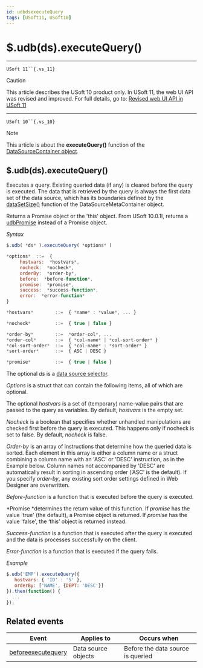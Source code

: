 ```yaml
---
id: udbdsexecuteQuery
tags: [USoft11, USoft10]
---
```

# $.udb(ds).executeQuery()



----

`USoft 11``{.vs_11}`

> [!CAUTION]
> This article describes the USoft 10 product only.
> In USoft 11, the web UI API was revised and improved. For full details, go to:
> [Revised web UI API in USoft 11](/docs/Web_and_app_UIs/UDB_udb/Revised_web_UI_API_in_USoft_11.md)

----

`USoft 10``{.vs_10}`

> [!NOTE]
> This article is about the **executeQuery()** function of the [DataSourceContainer object](/docs/Web_and_app_UIs/UDB_DataSourceContainer).

## **$.udb(ds).executeQuery()**

Executes a query. Existing queried data (if any) is cleared before the query is executed. The data that is retrieved by the query is always the first data set of the data source, which has its boundaries defined by the [dataSetSize()](/docs/Web_and_app_UIs/UDB_DataSourceMetaContainer/udbMetadsdataSetSize.md) function of the DataSourceMetaContainer object.

Returns a Promise object or the 'this' object. From USoft 10.0.1I, returns a [udbPromise](/docs/Web_and_app_UIs/JavaScript/Promises_for_asynchronous_Javascript.md) instead of a Promise object.

*Syntax*

```js
$.udb( *ds* ).executeQuery( *options* )

*options*  ::=  {
     hostvars:  *hostvars*,
     nocheck:  *nocheck*,
     orderBy:  *order-by*,
     before:  *before-function*,
     promise:  *promise*,
     success:  *success-function*,
     error:  *error-function*
}

*hostvars*        ::=  { *name* : *value*, ... }

*nocheck*         ::=  { true | false }

*order-by*        ::=  *order-col*, ...
*order-col*       ::=  { *col-name* | *col-sort-order* }
*col-sort-order*  ::=  { *col-name* : *sort-order* }
*sort-order*      ::=  { ASC | DESC }

*promise*         ::=  { true | false }
```

The optional *ds* is a [data source selector](/docs/Web_and_app_UIs/UDB_DataSourceMetaContainer/UDB_DataSourceMetaContainer_object.md).

*Options* is a struct that can contain the following items, all of which are optional.

The optional *hostvars* is a set of (temporary) name-value pairs that are passed to the query as variables. By default, *hostvars* is the empty set.

*Nocheck* is a boolean that specifies whether unhandled manipulations are checked first before the query is executed. This happens only if nocheck is set to false. By default, *nocheck* is false.

*Order-by* is an array of instructions that determine how the queried data is sorted. Each element in this array is either a column name or a struct combining a column name with an 'ASC' or 'DESC' instruction, as in the Example below. Column names not accompanied by 'DESC' are automatically result in sorting in ascending order (‘ASC’ is the default). If you specify *order-by*, any existing sort order settings defined in Web Designer are overwritten.

*Before-function* is a function that is executed before the query is executed.

*Promise *determines the return value of this function. If *promise* has the value 'true' (the default), a Promise object is returned. If *promise* has the value 'false', the ‘this’ object is returned instead.

*Success-function* is a function that is executed after the query is executed and the data is processes successfully on the client.

*Error-function* is a function that is executed if the query fails.

*Example*

```js
$.udb('EMP').executeQuery({
   hostvars: { 'ID' : '5' },
   orderBy: ['NAME', {DEPT: 'DESC'}]
}).then(function() {
  ...
});

```

## Related events

|**Event**|**Applies to**|**Occurs when**|
|--------|--------|--------|
|[beforeexecutequery](/docs/Web_and_app_UIs/UDB_Events/beforeexecutequery.md)|Data source objects|Before the data source is queried|



 